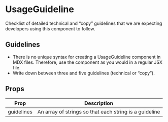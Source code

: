 # UsageGuideline
Checklist of detailed technical and “copy” guidelines that we are expecting developers using this component to follow.

## Guidelines
- There is no unique syntax for creating a UsageGuideline component in MDX files. Therefore, use the component as you would in a regular JSX file.
- Write down between three and five guidelines (technical or “copy”).


## Props

Prop | Description
--- | ---
guidelines | An array of strings so that each string is a guideline
